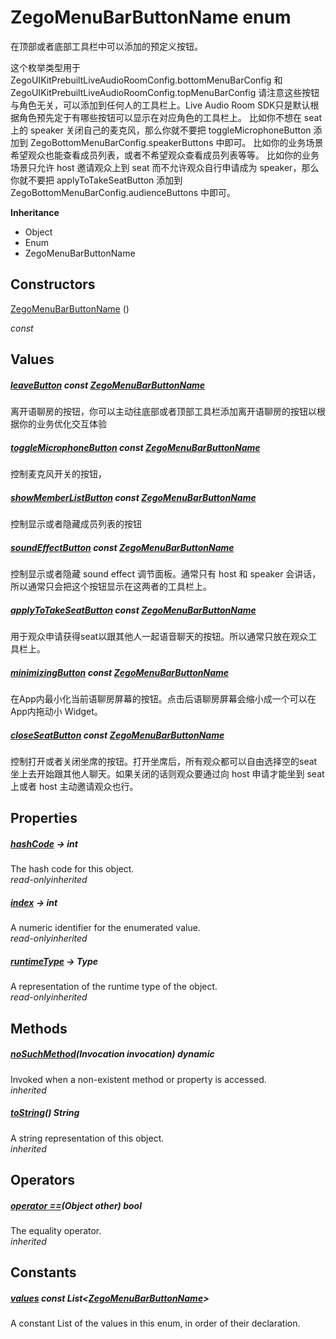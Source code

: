 


# ZegoMenuBarButtonName enum







<p>在顶部或者底部工具栏中可以添加的预定义按钮。</p>
<p>这个枚举类型用于 ZegoUIKitPrebuiltLiveAudioRoomConfig.bottomMenuBarConfig 和 ZegoUIKitPrebuiltLiveAudioRoomConfig.topMenuBarConfig
请注意这些按钮与角色无关，可以添加到任何人的工具栏上。Live Audio Room SDK只是默认根据角色预先定于有哪些按钮可以显示在对应角色的工具栏上。
比如你不想在 seat 上的 speaker 关闭自己的麦克风，那么你就不要把 toggleMicrophoneButton 添加到 ZegoBottomMenuBarConfig.speakerButtons 中即可。
比如你的业务场景希望观众也能查看成员列表，或者不希望观众查看成员列表等等。
比如你的业务场景只允许 host 邀请观众上到 seat 而不允许观众自行申请成为 speaker，那么你就不要把 applyToTakeSeatButton 添加到 ZegoBottomMenuBarConfig.audienceButtons 中即可。</p>



**Inheritance**

- Object
- Enum
- ZegoMenuBarButtonName






## Constructors

[ZegoMenuBarButtonName](../zego_uikit_prebuilt_live_audio_room/ZegoMenuBarButtonName/ZegoMenuBarButtonName.md) ()

  _const_ 


## Values

##### [leaveButton](../zego_uikit_prebuilt_live_audio_room/ZegoMenuBarButtonName.md) const [ZegoMenuBarButtonName](../zego_uikit_prebuilt_live_audio_room/ZegoMenuBarButtonName.md)



<p>离开语聊房的按钮，你可以主动往底部或者顶部工具栏添加离开语聊房的按钮以根据你的业务优化交互体验</p>  




##### [toggleMicrophoneButton](../zego_uikit_prebuilt_live_audio_room/ZegoMenuBarButtonName.md) const [ZegoMenuBarButtonName](../zego_uikit_prebuilt_live_audio_room/ZegoMenuBarButtonName.md)



<p>控制麦克风开关的按钮，</p>  




##### [showMemberListButton](../zego_uikit_prebuilt_live_audio_room/ZegoMenuBarButtonName.md) const [ZegoMenuBarButtonName](../zego_uikit_prebuilt_live_audio_room/ZegoMenuBarButtonName.md)



<p>控制显示或者隐藏成员列表的按钮</p>  




##### [soundEffectButton](../zego_uikit_prebuilt_live_audio_room/ZegoMenuBarButtonName.md) const [ZegoMenuBarButtonName](../zego_uikit_prebuilt_live_audio_room/ZegoMenuBarButtonName.md)



<p>控制显示或者隐藏 sound effect 调节面板。通常只有 host 和 speaker 会讲话，所以通常只会把这个按钮显示在这两者的工具栏上。</p>  




##### [applyToTakeSeatButton](../zego_uikit_prebuilt_live_audio_room/ZegoMenuBarButtonName.md) const [ZegoMenuBarButtonName](../zego_uikit_prebuilt_live_audio_room/ZegoMenuBarButtonName.md)



<p>用于观众申请获得seat以跟其他人一起语音聊天的按钮。所以通常只放在观众工具栏上。</p>  




##### [minimizingButton](../zego_uikit_prebuilt_live_audio_room/ZegoMenuBarButtonName.md) const [ZegoMenuBarButtonName](../zego_uikit_prebuilt_live_audio_room/ZegoMenuBarButtonName.md)



<p>在App内最小化当前语聊房屏幕的按钮。点击后语聊房屏幕会缩小成一个可以在App内拖动小 Widget。</p>  




##### [closeSeatButton](../zego_uikit_prebuilt_live_audio_room/ZegoMenuBarButtonName.md) const [ZegoMenuBarButtonName](../zego_uikit_prebuilt_live_audio_room/ZegoMenuBarButtonName.md)



<p>控制打开或者关闭坐席的按钮。打开坐席后，所有观众都可以自由选择空的seat坐上去开始跟其他人聊天。如果关闭的话则观众要通过向 host 申请才能坐到 seat 上或者 host 主动邀请观众也行。</p>  





## Properties

##### [hashCode](../zego_uikit_prebuilt_live_audio_room/ZegoMenuBarButtonName/hashCode.md) &#8594; int



The hash code for this object.  
_<span class="feature">read-only</span><span class="feature">inherited</span>_



##### [index](../zego_uikit_prebuilt_live_audio_room/ZegoMenuBarButtonName/index.md) &#8594; int



A numeric identifier for the enumerated value.  
_<span class="feature">read-only</span><span class="feature">inherited</span>_



##### [runtimeType](../zego_uikit_prebuilt_live_audio_room/ZegoMenuBarButtonName/runtimeType.md) &#8594; Type



A representation of the runtime type of the object.  
_<span class="feature">read-only</span><span class="feature">inherited</span>_





## Methods

##### [noSuchMethod](../zego_uikit_prebuilt_live_audio_room/ZegoMenuBarButtonName/noSuchMethod.md)(Invocation invocation) dynamic



Invoked when a non-existent method or property is accessed.  
_<span class="feature">inherited</span>_



##### [toString](../zego_uikit_prebuilt_live_audio_room/ZegoMenuBarButtonName/toString.md)() String



A string representation of this object.  
_<span class="feature">inherited</span>_





## Operators

##### [operator ==](../zego_uikit_prebuilt_live_audio_room/ZegoMenuBarButtonName/operator_equals.md)(Object other) bool



The equality operator.  
_<span class="feature">inherited</span>_










## Constants

##### [values](../zego_uikit_prebuilt_live_audio_room/ZegoMenuBarButtonName/values-constant.md) const List&lt;[ZegoMenuBarButtonName](../zego_uikit_prebuilt_live_audio_room/ZegoMenuBarButtonName.md)>



A constant List of the values in this enum, in order of their declaration.  









